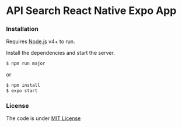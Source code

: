 # API Search React Native Expo App

### Installation

Requires [Node.js](https://nodejs.org/) v4+ to run.

Install the dependencies and start the server.

```sh
$ npm run major
```
or
```sh
$ npm install
$ expo start
```

### License

The code is under [MIT License](https://github.com/Porhay/api-search/blob/master/LICENSE)
